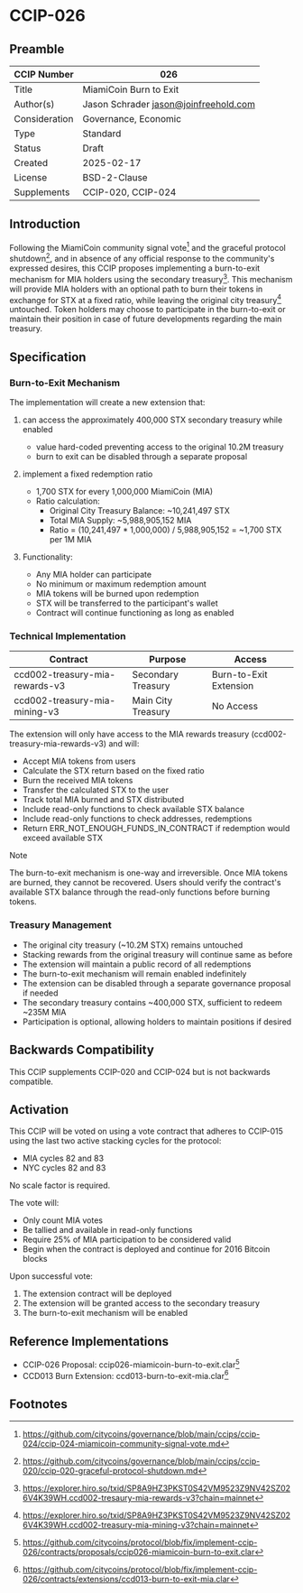 # CCIP-026

## Preamble

| CCIP Number   | 026                                   |
| ------------- | ------------------------------------- |
| Title         | MiamiCoin Burn to Exit                |
| Author(s)     | Jason Schrader jason@joinfreehold.com |
| Consideration | Governance, Economic                  |
| Type          | Standard                              |
| Status        | Draft                                 |
| Created       | 2025-02-17                            |
| License       | BSD-2-Clause                          |
| Supplements   | CCIP-020, CCIP-024                    |

## Introduction

Following the MiamiCoin community signal vote[^1] and the graceful protocol shutdown[^2], and in absence of any official response to the community's expressed desires, this CCIP proposes implementing a burn-to-exit mechanism for MIA holders using the secondary treasury[^3]. This mechanism will provide MIA holders with an optional path to burn their tokens in exchange for STX at a fixed ratio, while leaving the original city treasury[^4] untouched. Token holders may choose to participate in the burn-to-exit or maintain their position in case of future developments regarding the main treasury.

## Specification

### Burn-to-Exit Mechanism

The implementation will create a new extension that:

1. can access the approximately 400,000 STX secondary treasury while enabled

   - value hard-coded preventing access to the original 10.2M treasury
   - burn to exit can be disabled through a separate proposal

2. implement a fixed redemption ratio

   - 1,700 STX for every 1,000,000 MiamiCoin (MIA)
   - Ratio calculation:
     - Original City Treasury Balance: ~10,241,497 STX
     - Total MIA Supply: ~5,988,905,152 MIA
     - Ratio = (10,241,497 * 1,000,000) / 5,988,905,152 = ~1,700 STX per 1M MIA

3. Functionality:

   - Any MIA holder can participate
   - No minimum or maximum redemption amount
   - MIA tokens will be burned upon redemption
   - STX will be transferred to the participant's wallet
   - Contract will continue functioning as long as enabled

### Technical Implementation

| Contract | Purpose | Access |
|----------|----------|---------|
| ccd002-treasury-mia-rewards-v3 | Secondary Treasury | Burn-to-Exit Extension |
| ccd002-treasury-mia-mining-v3 | Main City Treasury | No Access |

The extension will only have access to the MIA rewards treasury (ccd002-treasury-mia-rewards-v3) and will:

- Accept MIA tokens from users
- Calculate the STX return based on the fixed ratio
- Burn the received MIA tokens
- Transfer the calculated STX to the user
- Track total MIA burned and STX distributed
- Include read-only functions to check available STX balance
- Include read-only functions to check addresses, redemptions
- Return ERR_NOT_ENOUGH_FUNDS_IN_CONTRACT if redemption would exceed available STX

> [!NOTE]
> The burn-to-exit mechanism is one-way and irreversible. Once MIA tokens are burned, they cannot be recovered. Users should verify the contract's available STX balance through the read-only functions before burning tokens.

### Treasury Management

- The original city treasury (~10.2M STX) remains untouched
- Stacking rewards from the original treasury will continue same as before
- The extension will maintain a public record of all redemptions
- The burn-to-exit mechanism will remain enabled indefinitely
- The extension can be disabled through a separate governance proposal if needed
- The secondary treasury contains ~400,000 STX, sufficient to redeem ~235M MIA
- Participation is optional, allowing holders to maintain positions if desired

## Backwards Compatibility

This CCIP supplements CCIP-020 and CCIP-024 but is not backwards compatible.

## Activation

This CCIP will be voted on using a vote contract that adheres to CCIP-015 using the last two active stacking cycles for the protocol:

- MIA cycles 82 and 83
- NYC cycles 82 and 83

No scale factor is required.

The vote will:
- Only count MIA votes
- Be tallied and available in read-only functions
- Require 25% of MIA participation to be considered valid
- Begin when the contract is deployed and continue for 2016 Bitcoin blocks

Upon successful vote:
1. The extension contract will be deployed
2. The extension will be granted access to the secondary treasury
3. The burn-to-exit mechanism will be enabled

## Reference Implementations

- CCIP-026 Proposal: ccip026-miamicoin-burn-to-exit.clar[^5]
- CCD013 Burn Extension: ccd013-burn-to-exit-mia.clar[^6]

## Footnotes

[^1]: https://github.com/citycoins/governance/blob/main/ccips/ccip-024/ccip-024-miamicoin-community-signal-vote.md
[^2]: https://github.com/citycoins/governance/blob/main/ccips/ccip-020/ccip-020-graceful-protocol-shutdown.md
[^3]: https://explorer.hiro.so/txid/SP8A9HZ3PKST0S42VM9523Z9NV42SZ026V4K39WH.ccd002-tresaury-mia-rewards-v3?chain=mainnet
[^4]: https://explorer.hiro.so/txid/SP8A9HZ3PKST0S42VM9523Z9NV42SZ026V4K39WH.ccd002-treasury-mia-mining-v3?chain=mainnet
[^5]: https://github.com/citycoins/protocol/blob/fix/implement-ccip-026/contracts/proposals/ccip026-miamicoin-burn-to-exit.clar
[^6]: https://github.com/citycoins/protocol/blob/fix/implement-ccip-026/contracts/extensions/ccd013-burn-to-exit-mia.clar
